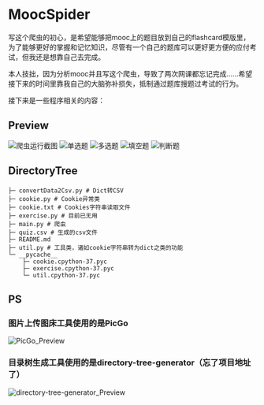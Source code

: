 # MoocSpider

写这个爬虫的初心，是希望能够把mooc上的题目放到自己的flashcard模版里，为了能够更好的掌握和记忆知识，尽管有一个自己的题库可以更好更方便的应付考试，但我还是想靠自己去完成。

本人技拙，因为分析mooc并且写这个爬虫，导致了两次网课都忘记完成……希望接下来的时间里靠我自己的大脑弥补损失，抵制通过题库搜题过考试的行为。

接下来是一些程序相关的内容：

## Preview
![爬虫运行截图](http://q5xvt6pje.bkt.clouddn.com/picGo/20200312230624.png)
![单选题](http://q5xvt6pje.bkt.clouddn.com/picGo/20200312231309.png)
![多选题](http://q5xvt6pje.bkt.clouddn.com/picGo/20200312232107.png)
![填空题](http://q5xvt6pje.bkt.clouddn.com/picGo/20200312232149.png)
![判断题](http://q5xvt6pje.bkt.clouddn.com/picGo/20200312232228.png)

## DirectoryTree
```text
├─ convertData2Csv.py # Dict转CSV
├─ cookie.py # Cookie异常类
├─ cookie.txt # Cookies字符串读取文件
├─ exercise.py # 目前已无用
├─ main.py # 爬虫
├─ quiz.csv # 生成的csv文件
├─ README.md
├─ util.py # 工具类，诸如cookie字符串转为dict之类的功能
└─ __pycache__
	├─ cookie.cpython-37.pyc
	├─ exercise.cpython-37.pyc
	└─ util.cpython-37.pyc
```

## PS

### 图片上传图床工具使用的是PicGo
![PicGo_Preview](http://q5xvt6pje.bkt.clouddn.com/picGo/20200312233016.png)

### 目录树生成工具使用的是directory-tree-generator（忘了项目地址了）
![directory-tree-generator_Preview](http://q5xvt6pje.bkt.clouddn.com/picGo/20200312233307.png)
